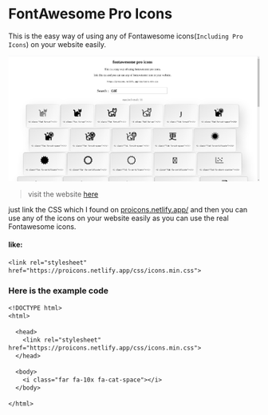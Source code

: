 # FontAwesome Pro Icons
This is the easy way of using any of Fontawesome icons(`Including Pro Icons`) on your website easily.

![website ScreenShot](sc.png)

>visit the website [here](https://proicons.netlify.app/)


just link the CSS which I found on [proicons.netlify.app/](https://proicons.netlify.app/) and then you can use any of the icons on your website easily as you can use the real Fontawesome icons.

#### like:
```
<link rel="stylesheet" href="https://proicons.netlify.app/css/icons.min.css">
```

### Here is the example code
```
<!DOCTYPE html>
<html>

  <head>
    <link rel="stylesheet" href="https://proicons.netlify.app/css/icons.min.css">
  </head>

  <body>
    <i class="far fa-10x fa-cat-space"></i>
  </body>

</html>

```
